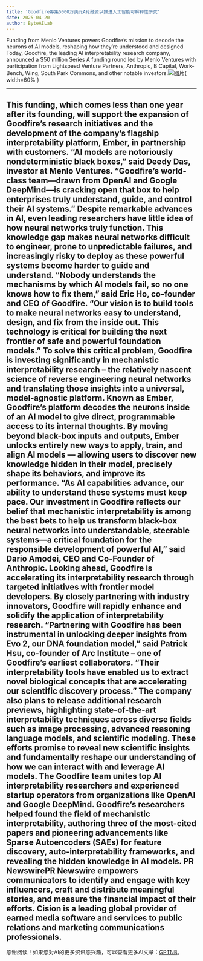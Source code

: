 ```yaml
---
title: 'Goodfire筹集5000万美元A轮融资以推进人工智能可解释性研究'
date: 2025-04-20
author: ByteAILab
---
```


Funding from Menlo Ventures powers Goodfire’s mission to decode the neurons of AI models, reshaping how they’re understood and designed
Today, Goodfire, the leading AI interpretability research company, announced a $50 million Series A funding round led by Menlo Ventures with participation from Lightspeed Venture Partners, Anthropic, B Capital, Work-Bench, Wing, South Park Commons, and other notable investors.![图片](https://ai-techpark.com/wp-content/uploads/Goodfire-Raises.jpg){ width=60% }

---
 This funding, which comes less than one year after its founding, will support the expansion of Goodfire’s research initiatives and the development of the company’s flagship interpretability platform, Ember, in partnership with customers.
“AI models are notoriously nondeterministic black boxes,” said Deedy Das, investor at Menlo Ventures. “Goodfire’s world-class team—drawn from OpenAI and Google DeepMind—is cracking open that box to help enterprises truly understand, guide, and control their AI systems.”
Despite remarkable advances in AI, even leading researchers have little idea of how neural networks truly function. This knowledge gap makes neural networks difficult to engineer, prone to unpredictable failures, and increasingly risky to deploy as these powerful systems become harder to guide and understand.
“Nobody understands the mechanisms by which AI models fail, so no one knows how to fix them,” said Eric Ho, co-founder and CEO of Goodfire. “Our vision is to build tools to make neural networks easy to understand, design, and fix from the inside out. This technology is critical for building the next frontier of safe and powerful foundation models.”
To solve this critical problem, Goodfire is investing significantly in mechanistic interpretability research – the relatively nascent science of reverse engineering neural networks and translating those insights into a universal, model-agnostic platform. Known as Ember, Goodfire’s platform decodes the neurons inside of an AI model to give direct, programmable access to its internal thoughts. By moving beyond black-box inputs and outputs, Ember unlocks entirely new ways to apply, train, and align AI models — allowing users to discover new knowledge hidden in their model, precisely shape its behaviors, and improve its performance.
“As AI capabilities advance, our ability to understand these systems must keep pace. Our investment in Goodfire reflects our belief that mechanistic interpretability is among the best bets to help us transform black-box neural networks into understandable, steerable systems—a critical foundation for the responsible development of powerful AI,” said Dario Amodei, CEO and Co-Founder of Anthropic.
Looking ahead, Goodfire is accelerating its interpretability research through targeted initiatives with frontier model developers. By closely partnering with industry innovators, Goodfire will rapidly enhance and solidify the application of interpretability research. “Partnering with Goodfire has been instrumental in unlocking deeper insights from Evo 2, our DNA foundation model,” said Patrick Hsu, co-founder of Arc Institute – one of Goodfire’s earliest collaborators. “Their interpretability tools have enabled us to extract novel biological concepts that are accelerating our scientific discovery process.”
The company also plans to release additional research previews, highlighting state-of-the-art interpretability techniques across diverse fields such as image processing, advanced reasoning language models, and scientific modeling. These efforts promise to reveal new scientific insights and fundamentally reshape our understanding of how we can interact with and leverage AI models.
The Goodfire team unites top AI interpretability researchers and experienced startup operators from organizations like OpenAI and Google DeepMind. Goodfire’s researchers helped found the field of mechanistic interpretability, authoring three of the most-cited papers and pioneering advancements like Sparse Autoencoders (SAEs) for feature discovery, auto-interpretability frameworks, and revealing the hidden knowledge in AI models.
PR NewswirePR Newswire empowers communicators to identify and engage with key influencers, craft and distribute meaningful stories, and measure the financial impact of their efforts. Cision is a leading global provider of earned media software and services to public relations and marketing communications professionals.
---
感谢阅读！如果您对AI的更多资讯感兴趣，可以查看更多AI文章：[GPTNB](https://gptnb.com)。